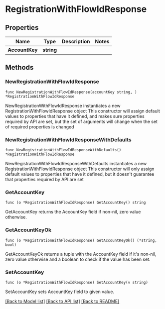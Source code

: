 # RegistrationWithFlowIdResponse

## Properties

Name | Type | Description | Notes
------------ | ------------- | ------------- | -------------
**AccountKey** | **string** |  | 

## Methods

### NewRegistrationWithFlowIdResponse

`func NewRegistrationWithFlowIdResponse(accountKey string, ) *RegistrationWithFlowIdResponse`

NewRegistrationWithFlowIdResponse instantiates a new RegistrationWithFlowIdResponse object
This constructor will assign default values to properties that have it defined,
and makes sure properties required by API are set, but the set of arguments
will change when the set of required properties is changed

### NewRegistrationWithFlowIdResponseWithDefaults

`func NewRegistrationWithFlowIdResponseWithDefaults() *RegistrationWithFlowIdResponse`

NewRegistrationWithFlowIdResponseWithDefaults instantiates a new RegistrationWithFlowIdResponse object
This constructor will only assign default values to properties that have it defined,
but it doesn't guarantee that properties required by API are set

### GetAccountKey

`func (o *RegistrationWithFlowIdResponse) GetAccountKey() string`

GetAccountKey returns the AccountKey field if non-nil, zero value otherwise.

### GetAccountKeyOk

`func (o *RegistrationWithFlowIdResponse) GetAccountKeyOk() (*string, bool)`

GetAccountKeyOk returns a tuple with the AccountKey field if it's non-nil, zero value otherwise
and a boolean to check if the value has been set.

### SetAccountKey

`func (o *RegistrationWithFlowIdResponse) SetAccountKey(v string)`

SetAccountKey sets AccountKey field to given value.



[[Back to Model list]](../README.md#documentation-for-models) [[Back to API list]](../README.md#documentation-for-api-endpoints) [[Back to README]](../README.md)


